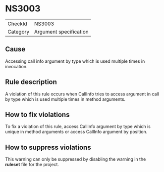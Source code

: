 ﻿# NS3003

<table>
<tr>
  <td>CheckId</td>
  <td>NS3003</td>
</tr>
<tr>
  <td>Category</td>
  <td>Argument specification</td>
</tr>
</table>

## Cause

Accessing call info argument by type which is used multiple times in invocation.

## Rule description

A violation of this rule occurs when CallInfo tries to access argument in call by type which is used multiple times in method arguments.

## How to fix violations

To fix a violation of this rule, access CallInfo argument by type which is unique in method arguments or access CallInfo argument by position.

## How to suppress violations

This warning can only be suppressed by disabling the warning in the **ruleset** file for the project.
